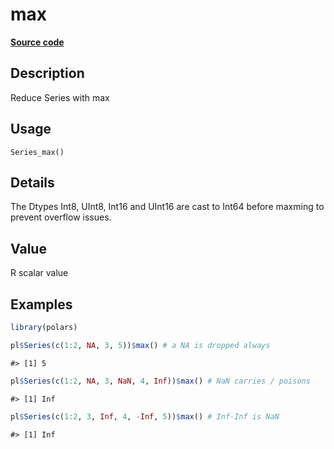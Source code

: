 
# max

[**Source code**](https://github.com/pola-rs/r-polars/tree/main/R/series__series.R#L645)

## Description

Reduce Series with max

## Usage

<pre><code class='language-R'>Series_max()
</code></pre>

## Details

The Dtypes Int8, UInt8, Int16 and UInt16 are cast to Int64 before
maxming to prevent overflow issues.

## Value

R scalar value

## Examples

``` r
library(polars)

pl$Series(c(1:2, NA, 3, 5))$max() # a NA is dropped always
```

    #> [1] 5

``` r
pl$Series(c(1:2, NA, 3, NaN, 4, Inf))$max() # NaN carries / poisons
```

    #> [1] Inf

``` r
pl$Series(c(1:2, 3, Inf, 4, -Inf, 5))$max() # Inf-Inf is NaN
```

    #> [1] Inf

